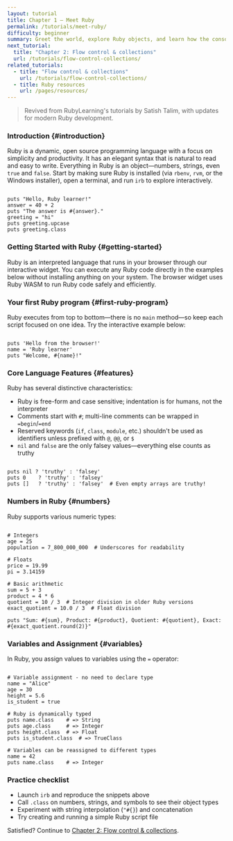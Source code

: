 ```yaml
---
layout: tutorial
title: Chapter 1 – Meet Ruby
permalink: /tutorials/meet-ruby/
difficulty: beginner
summary: Greet the world, explore Ruby objects, and learn how the console responds to your code.
next_tutorial:
  title: "Chapter 2: Flow control & collections"
  url: /tutorials/flow-control-collections/
related_tutorials:
  - title: "Flow control & collections"
    url: /tutorials/flow-control-collections/
  - title: Ruby resources
    url: /pages/resources/
---
```


> Revived from RubyLearning's tutorials by Satish Talim, with updates for modern Ruby development.

### Introduction {#introduction}

Ruby is a dynamic, open source programming language with a focus on simplicity and productivity. It has an elegant syntax that is natural to read and easy to write. Everything in Ruby is an object—numbers, strings, even `true` and `false`. Start by making sure Ruby is installed (via `rbenv`, `rvm`, or the Windows installer), open a terminal, and run `irb` to explore interactively.

<pre class="language-ruby" data-executable="true" contenteditable="true" style="white-space: pre-wrap; outline: none;"><code class="ruby-exec language-ruby">
puts &quot;Hello, Ruby learner!&quot;
answer = 40 + 2
puts &quot;The answer is #{answer}.&quot;
greeting = &quot;hi&quot;
puts greeting.upcase
puts greeting.class
</code></pre>

### Getting Started with Ruby {#getting-started}

Ruby is an interpreted language that runs in your browser through our interactive widget. You can execute any Ruby code directly in the examples below without installing anything on your system. The browser widget uses Ruby WASM to run Ruby code safely and efficiently.

### Your first Ruby program {#first-ruby-program}

Ruby executes from top to bottom—there is no `main` method—so keep each script focused on one idea. Try the interactive example below:

<pre class="language-ruby" data-executable="true" contenteditable="true" style="white-space: pre-wrap; outline: none;"><code class="ruby-exec language-ruby">
puts &#39;Hello from the browser!&#39;
name = &#39;Ruby learner&#39;
puts &quot;Welcome, #{name}!&quot;
</code></pre>

### Core Language Features {#features}

Ruby has several distinctive characteristics:

- Ruby is free-form and case sensitive; indentation is for humans, not the interpreter
- Comments start with `#`; multi-line comments can be wrapped in `=begin`/`=end`
- Reserved keywords (`if`, `class`, `module`, etc.) shouldn't be used as identifiers unless prefixed with `@`, `@@`, or `$`
- `nil` and `false` are the only falsey values—everything else counts as truthy

<pre class="language-ruby" data-executable="true" contenteditable="true" style="white-space: pre-wrap; outline: none;"><code class="ruby-exec language-ruby">
puts nil ? &#39;truthy&#39; : &#39;falsey&#39;
puts 0    ? &#39;truthy&#39; : &#39;falsey&#39;
puts []   ? &#39;truthy&#39; : &#39;falsey&#39;  # Even empty arrays are truthy!
</code></pre>

### Numbers in Ruby {#numbers}

Ruby supports various numeric types:

<pre class="language-ruby" data-executable="true" contenteditable="true" style="white-space: pre-wrap; outline: none;"><code class="ruby-exec language-ruby">
# Integers
age = 25
population = 7_800_000_000  # Underscores for readability

# Floats
price = 19.99
pi = 3.14159

# Basic arithmetic
sum = 5 + 3
product = 4 * 6
quotient = 10 / 3  # Integer division in older Ruby versions
exact_quotient = 10.0 / 3  # Float division

puts &quot;Sum: #{sum}, Product: #{product}, Quotient: #{quotient}, Exact: #{exact_quotient.round(2)}&quot;
</code></pre>

### Variables and Assignment {#variables}

In Ruby, you assign values to variables using the `=` operator:

<pre class="language-ruby" data-executable="true" contenteditable="true" style="white-space: pre-wrap; outline: none;"><code class="ruby-exec language-ruby">
# Variable assignment - no need to declare type
name = &quot;Alice&quot;
age = 30
height = 5.6
is_student = true

# Ruby is dynamically typed
puts name.class    # =&gt; String
puts age.class     # =&gt; Integer
puts height.class  # =&gt; Float
puts is_student.class  # =&gt; TrueClass

# Variables can be reassigned to different types
name = 42
puts name.class    # =&gt; Integer
</code></pre>

### Practice checklist

- Launch `irb` and reproduce the snippets above
- Call `.class` on numbers, strings, and symbols to see their object types
- Experiment with string interpolation (`"#{}`) and concatenation
- Try creating and running a simple Ruby script file

Satisfied? Continue to [Chapter 2: Flow control & collections](/tutorials/flow-control-collections/).
